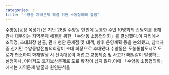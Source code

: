 ```yaml
---
categories: c
title: "수양동 지역문제 해결 위한 소통협의회 출범"
---
```

수양동(동장 옥성계)은 지난 28일 수양동 현안에 능통한 주민 10명과의 간담회를 통해 관내 대두되는 지역문제 해결을 위한 「수양동 소통협의회」를 결성했다.이 자리에서 조직명, 초대회장 선출, 관내 현안 문제점 및 대책, 향후 운영계획 등을 논의했고, 참석자 중 신기민 수양동발전협의회장이 초대 회장으로 추대됐다.수양동은 도농통합도시로 도로가 협소하여 화재발생 시 신속대응이 어렵고 교통체증 및 사고가 매일같이 발생하는 실정이나, 이마저도 토지보상문제로 도로 확장이 쉽지 않다.이에 「수양동 소통협의회」에서는 지역문제 발굴과 원인분석을